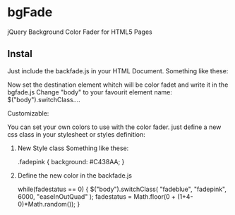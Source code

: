 bgFade
======

jQuery Background Color Fader for HTML5 Pages

Instal
------

Just include the backfade.js in your HTML Document.
Something like these: <script type="text/javascript" src="backfade.js"></script>

Now set the destination element whitch will be color fadet and write it in the bgfade.js
Change "body" to your favourit element name: 
$("body").switchClass....

Customizable:

You can set your own colors to use with the color fader.
just define a new css class in your stylesheet or styles definition:

1. New Style class
   Something like these:

   .fadepink
	{
		background: #C438AA;
	}
	
2. Define the new color in the backfade.js
  
   while(fadestatus == 0)
		{
			$("body").switchClass( "fadeblue", "fadepink", 6000, "easeInOutQuad" );
			fadestatus =  Math.floor(0 + (1+4-0)*Math.random());
		}
